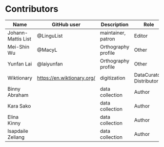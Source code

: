# Contributors

Name               | GitHub user | Description | Role
---                | ---         | --- | ---
Johann-Mattis List | @LinguList  | maintainer, patron | Editor
Mei-Shin Wu        | @MacyL      | Orthography profile | Other
Yunfan Lai         | @laiyunfan  | Orthography profile | Other
Wiktionary         | https://en.wiktionary.org/ | digitization | DataCurator, Distributor
Binny Abraham | | data collection | Author
Kara Sako | | data collection | Author
Elina Kinny | | data collection | Author
Isapdaile Zeliang | | data collection | Author
